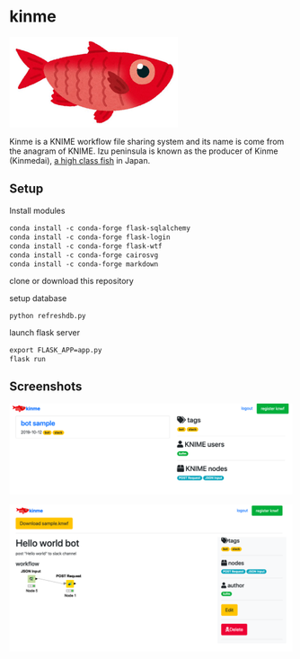 # kinme

![kinme](images/kinme.png)

Kinme is a KNIME workflow file sharing system and its name is come from the anagram of KNIME. Izu peninsula is known as the producer of Kinme (Kinmedai), [a high class fish](https://www.thesushigeek.com/the-sushi-geek/2016/01/17/kinmedai-%E9%87%91%E7%9B%AE%E9%AF%9B-splendid-alfonsino) in Japan.

## Setup

Install modules

    conda install -c conda-forge flask-sqlalchemy
    conda install -c conda-forge flask-login
    conda install -c conda-forge flask-wtf
    conda install -c conda-forge cairosvg
    conda install -c conda-forge markdown

clone or download this repository

setup database

    python refreshdb.py

launch flask server

    export FLASK_APP=app.py
    flask run

## Screenshots

![index](images/index.png)

![workflow](images/wf.png)

